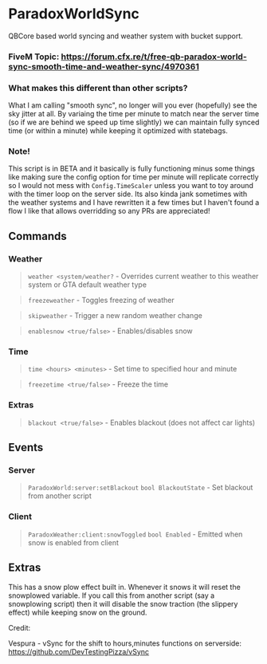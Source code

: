 # ParadoxWorldSync
QBCore based world syncing and weather system with bucket support.

### FiveM Topic: https://forum.cfx.re/t/free-qb-paradox-world-sync-smooth-time-and-weather-sync/4970361

### What makes this different than other scripts?
What I am calling "smooth sync", no longer will you ever (hopefully) see the sky jitter at all. By variaing the time per minute to match near the server time (so if we are behind we speed up time slightly) we can maintain fully synced time (or within a minute) while keeping it optimized with statebags.

### Note!
This script is in BETA and it basically is fully functioning minus some things like making sure the config option for time per minute will replicate correctly so I would not mess with `Config.TimeScaler` unless you want to toy around with the timer loop on the server side. Its also kinda jank sometimes with the weather systems and I have rewritten it a few times but I haven't found a flow I like that allows overridding so any PRs are appreciated!

## Commands

### Weather
> `weather <system/weather?` - Overrides current weather to this weather system or GTA default weather type

> `freezeweather` - Toggles freezing of weather

> `skipweather` - Trigger a new random weather change

> `enablesnow <true/false>` - Enables/disables snow

### Time
> `time <hours> <minutes>` - Set time to specified hour and minute

> `freezetime <true/false>` - Freeze the time

### Extras
> `blackout <true/false>` - Enables blackout (does not affect car lights)


## Events

### Server
> `ParadoxWorld:server:setBlackout` `bool BlackoutState` - Set blackout from another script

### Client
> `ParadoxWeather:client:snowToggled` `bool Enabled` - Emitted when snow is enabled from client

## Extras
This has a snow plow effect built in. Whenever it snows it will reset the snowplowed variable. If you call this from another script (say a snowplowing script) then it will disable the snow traction (the slippery effect) while keeping snow on the ground. 


Credit:

Vespura - vSync for the shift to hours,minutes functions on serverside: https://github.com/DevTestingPizza/vSync
